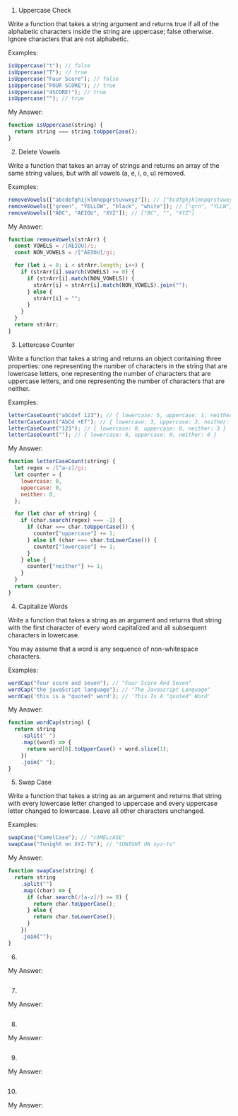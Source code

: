 1. Uppercase Check

Write a function that takes a string argument and returns true if all of the alphabetic characters inside the string are uppercase; false otherwise. Ignore characters that are not alphabetic.

Examples:

```javascript
isUppercase("t"); // false
isUppercase("T"); // true
isUppercase("Four Score"); // false
isUppercase("FOUR SCORE"); // true
isUppercase("4SCORE!"); // true
isUppercase(""); // true
```

My Answer:

```javascript
function isUppercase(string) {
  return string === string.toUpperCase();
}
```

2. Delete Vowels

Write a function that takes an array of strings and returns an array of the same string values, but with all vowels (a, e, i, o, u) removed.

Examples:

```javascript
removeVowels(["abcdefghijklmnopqrstuvwxyz"]); // ["bcdfghjklmnpqrstvwxyz"]
removeVowels(["green", "YELLOW", "black", "white"]); // ["grn", "YLLW", "blck", "wht"]
removeVowels(["ABC", "AEIOU", "XYZ"]); // ["BC", "", "XYZ"]
```

My Answer:

```javascript
function removeVowels(strArr) {
  const VOWELS = /[AEIOU]/i;
  const NON_VOWELS = /[^AEIOU]/gi;

  for (let i = 0; i < strArr.length; i++) {
    if (strArr[i].search(VOWELS) >= 0) {
      if (strArr[i].match(NON_VOWELS)) {
        strArr[i] = strArr[i].match(NON_VOWELS).join("");
      } else {
        strArr[i] = "";
      }
    }
  }
  return strArr;
}
```

3. Lettercase Counter

Write a function that takes a string and returns an object containing three properties: one representing the number of characters in the string that are lowercase letters, one representing the number of characters that are uppercase letters, and one representing the number of characters that are neither.

Examples:

```javascript
letterCaseCount("abCdef 123"); // { lowercase: 5, uppercase: 1, neither: 4 }
letterCaseCount("AbCd +Ef"); // { lowercase: 3, uppercase: 3, neither: 2 }
letterCaseCount("123"); // { lowercase: 0, uppercase: 0, neither: 3 }
letterCaseCount(""); // { lowercase: 0, uppercase: 0, neither: 0 }
```

My Answer:

```javascript
function letterCaseCount(string) {
  let regex = /[^a-z]/gi;
  let counter = {
    lowercase: 0,
    uppercase: 0,
    neither: 0,
  };

  for (let char of string) {
    if (char.search(regex) === -1) {
      if (char === char.toUpperCase()) {
        counter["uppercase"] += 1;
      } else if (char === char.toLowerCase()) {
        counter["lowercase"] += 1;
      }
    } else {
      counter["neither"] += 1;
    }
  }
  return counter;
}
```

4. Capitalize Words

Write a function that takes a string as an argument and returns that string with the first character of every word capitalized and all subsequent characters in lowercase.

You may assume that a word is any sequence of non-whitespace characters.

Examples:

```javascript
wordCap("four score and seven"); // "Four Score And Seven"
wordCap("the javaScript language"); // "The Javascript Language"
wordCap('this is a "quoted" word'); // 'This Is A "quoted" Word'
```

My Answer:

```javascript
function wordCap(string) {
  return string
    .split(" ")
    .map((word) => {
      return word[0].toUpperCase() + word.slice(1);
    })
    .join(" ");
}
```

5. Swap Case

Write a function that takes a string as an argument and returns that string with every lowercase letter changed to uppercase and every uppercase letter changed to lowercase. Leave all other characters unchanged.

Examples:

```javascript
swapCase("CamelCase"); // "cAMELcASE"
swapCase("Tonight on XYZ-TV"); // "tONIGHT ON xyz-tv"
```

My Answer:

```javascript
function swapCase(string) {
  return string
    .split("")
    .map((char) => {
      if (char.search(/[a-z]/) >= 0) {
        return char.toUpperCase();
      } else {
        return char.toLowerCase();
      }
    })
    .join("");
}
```

6.

My Answer:

```javascript

```

7.

My Answer:

```javascript

```

8.

My Answer:

```javascript

```

9.

My Answer:

```javascript

```

10.

My Answer:

```javascript

```
